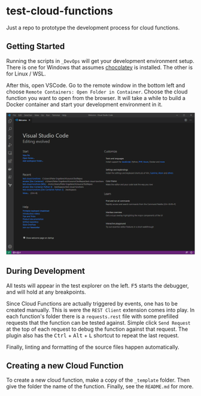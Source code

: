# test-cloud-functions
Just a repo to prototype the development process for cloud functions.

## Getting Started
Running the scripts in `_DevOps` will get your development environment setup. There is one for Windows that assumes [chocolatey](https://chocolatey.org/) is installed. The other is for Linux / WSL.

After this, open VSCode. Go to the remote window in the bottom left and choose `Remote Containers: Open Folder in Container`. Choose the cloud function you want to open from the browser. It will take a while to build a Docker container and start your development environment in it.

![Opening Folder in Remote Container](OpenFolderInRemoteContainer.gif)

## During Development
All tests will appear in the test explorer on the left. <kbd>F5</kbd> starts the debugger, and will hold at any breakpoints.

Since Cloud Functions are actually triggered by events, one has to be created manually. This is were the `REST Client` extension comes into play. In each function's folder there is a `requests.rest` file with some prefilled requests that the function can be tested against. Simple click `Send Request` at the top of each request to debug the function against that request. The plugin also has the <kbd>Ctrl</kbd> + <kbd>Alt</kbd> + <kbd>L</kbd> shortcut to repeat the last request.

Finally, linting and formatting of the source files happen automatically.

## Creating a new Cloud Function
To create a new cloud function, make a copy of the `_template` folder. Then give the folder the name of the function. Finally, see the `README.md` for more.